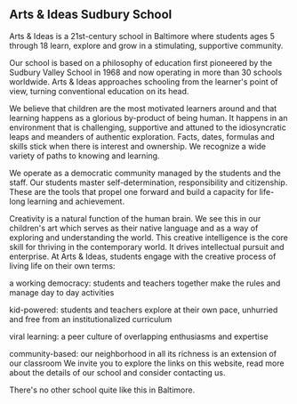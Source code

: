## Arts & Ideas Sudbury School

Arts & Ideas is a 21st-century school in Baltimore where students ages 5 through 18 learn, explore and grow in a stimulating, supportive community.

Our school is based on a philosophy of education first pioneered by the Sudbury Valley School in 1968 and now operating in more than 30 schools worldwide. Arts & Ideas approaches schooling from the learner's point of view, turning conventional education on its head.

We believe that children are the most motivated learners around and that learning happens as a glorious by-product of being human. It happens in an environment that is challenging, supportive and attuned to the idiosyncratic leaps and meanders of authentic exploration. Facts, dates, formulas and skills stick when there is interest and ownership. We recognize a wide variety of paths to knowing and learning.

We operate as a democratic community managed by the students and the staff. Our students master self-determination, responsibility and citizenship. These are the tools that propel one forward and build a capacity for life-long learning and achievement.

Creativity is a natural function of the human brain. We see this in our children's art which serves as their native language and as a way of exploring and understanding the world. This creative intelligence is the core skill for thriving in the contemporary world. It drives intellectual pursuit and enterprise. At Arts & Ideas, students engage with the creative process of living life on their own terms:

a working democracy: students and teachers together make the rules and manage day to day activities

kid-powered: students and teachers explore at their own pace, unhurried and free from an institutionalized curriculum

viral learning: a peer culture of overlapping enthusiasms and expertise

community-based: our neighborhood in all its richness is an extension of our classroom
We invite you to explore the links on this website, read more about the details of our school and consider contacting us.

There's no other school quite like this in Baltimore.

